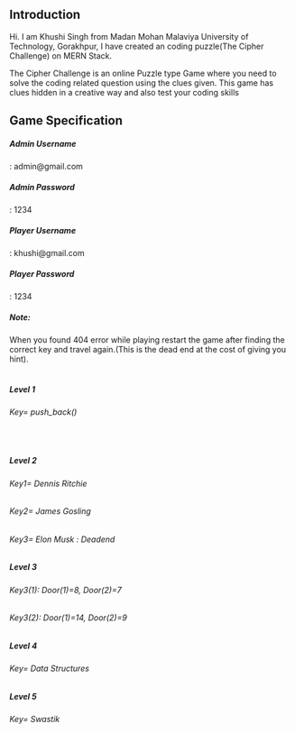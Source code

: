 <h2>Introduction</h2>
<p>Hi. I am Khushi Singh from Madan Mohan Malaviya University of Technology, Gorakhpur, I have created an coding puzzle(The Cipher Challenge) on MERN Stack.</p>
The Cipher Challenge is an online Puzzle type Game where you need to solve the coding related question using the clues given.
This game has clues hidden in a creative way and also test your coding skills 

 
 <h2>Game Specification </h2>
 <h5>Admin Username</h5> : admin@gmail.com
 <h5>Admin Password</h5> : 1234
 <h5>Player Username</h5> : khushi@gmail.com
 <h5>Player Password</h5> : 1234
 
 <br>
 <h5>Note:</h5> When you found 404 error while playing restart the game after finding the correct key and travel again.(This is the dead end at the cost of giving you hint).
 <br />
 
<br>
<h5>Level 1</h5>
<h6>Key= push_back()</h6> <br>

<h5>Level 2</h5>
<h6>Key1= Dennis Ritchie</h6>
<h6>Key2= James Gosling</h6>
<h6>Key3= Elon Musk : Deadend</h6>

<h5>Level 3</h5>
<h6>Key3(1): Door(1)=8,   Door(2)=7 </h6>
<h6> Key3(2): Door(1)=14,   Door(2)=9</h6>
   

<h5>Level 4</h5>
<h6>Key= Data Structures </h6>

<h5>Level 5</h5>
<h6>Key= Swastik</h6><br>

